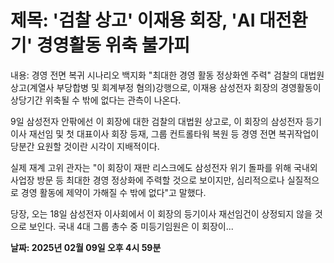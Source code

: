 # **제목: '검찰 상고' 이재용 회장, 'AI 대전환기' 경영활동 위축 불가피**

  내용: 경영 전면 복귀 시나리오 백지화 "최대한 경영 활동 정상화엔 주력" 검찰의 대법원 상고(계열사 부당합병 및 회계부정 혐의)강행으로, 이재용 삼성전자 회장의 경영활동이 상당기간 위축될 수 밖에 없다는 관측이 나온다.  

9일 삼성전자 안팎에선 이 회장에 대한 검찰의 대법원 상고로, 이 회장의 삼성전자 등기이사 재선임 및 첫 대표이사 회장 등재, 그룹 컨트롤타워 복원 등 경영 전면 복귀작업이 당분간 요원할 것이란 시각이 지배적이다.  

실제 재계 고위 관자는 "이 회장이 재판 리스크에도 삼성전자 위기 돌파를 위해 국내외 사업장 방문 등 최대한 경영 정상화에 주력할 것으로 보이지만, 심리적으로나 실질적으로 경영 활동에 제약이 가해질 수 밖에 없다"고 말했다.  

당장, 오는 18일 삼성전자 이사회에서 이 회장의 등기이사 재선임건이 상정되지 않을 것으로 보인다. 국내 4대 그룹 총수 중 미등기임원은 이 회장이...

  **날짜: 2025년 02월 09일 오후 4시 59분**